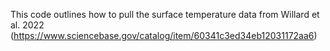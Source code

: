 This code outlines how to pull the surface temperature data from Willard et al. 2022 (https://www.sciencebase.gov/catalog/item/60341c3ed34eb12031172aa6)
